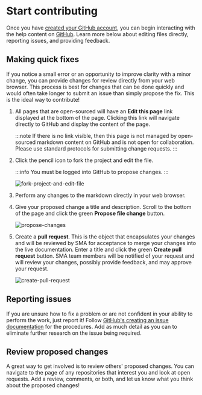 # Start contributing

Once you have [created your GitHub account](overview.md#github-account), you can begin interacting with the help content on [GitHub](https://github.com).  Learn more below about editing files directly, reporting issues, and providing feedback.

## Making quick fixes

If you notice a small error or an opportunity to improve clarity with a minor change, you can provide changes for review directly from your web browser.  This process is best for changes that can be done quickly and would often take longer to submit an issue than simply propose the fix.  This is the ideal way to contribute!

1. All pages that are open-sourced will have an **Edit this page** link displayed at the bottom of the page.  Clicking this link will navigate directly to GitHub and display the content of the page.

    :::note
    If there is no link visible, then this page is not managed by open-sourced markdown content on GitHub and is not open for collaboration.  Please use standard protocols for submitting change requests.
    :::

2. Click the pencil icon to fork the project and edit the file.

    :::info
    You must be logged into GitHub to propose changes.
    :::

    ![fork-project-and-edit-file](/img/fork-project-edit-file.png)

3. Perform any changes to the markdown directly in your web browser.

4. Give your proposed change a title and description.  Scroll to the bottom of the page and click the green **Propose file change** button.

    ![propose-changes](/img/propose-changes.png)

5. Create a **pull request**.  This is the object that encapsulates your changes and will be reviewed by SMA for acceptance to merge your changes into the live documentation.  Enter a title and click the green **Create pull request** button.  SMA team members will be notified of your request and will review your changes, possibly provide feedback, and may approve your request.

    ![create-pull-request](/img/create-pull-request.png)

## Reporting issues

If you are unsure how to fix a problem or are not confident in your ability to perform the work, just report it!  Follow [GitHub's creating an issue documentation](https://docs.github.com/en/issues/tracking-your-work-with-issues/creating-an-issue) for the procedures.  Add as much detail as you can to eliminate further research on the issue being required.

## Review proposed changes

A great way to get involved is to review others' proposed changes.  You can navigate to the page of any repositories that interest you and look at open requests.  Add a review, comments, or both, and let us know what you think about the proposed changes!
